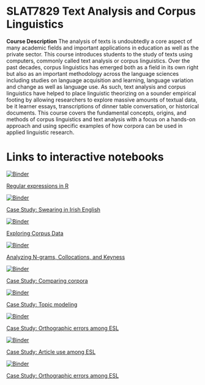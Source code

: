 # SLAT7829 Text Analysis and Corpus Linguistics

**Course Description** The analysis of texts is undoubtedly a core aspect of many academic fields and important applications in education as well as the private sector. This course introduces students to the study of texts using computers, commonly called text analysis or corpus linguistics. Over the past decades, corpus linguistics has emerged both as a field in its own right but also as an important methodology across the language sciences including studies on language acquisition and learning, language variation and change as well as language use. As such, text analysis and corpus linguistics have helped to place linguistic theorizing on a sounder empirical footing by allowing researchers to explore massive amounts of textual data, be it learner essays, transcriptions of dinner table conversation, or historical documents. This course covers the fundamental concepts, origins, and methods of corpus linguistics and text analysis with a focus on a hands-on approach and using specific examples of how corpora can be used in applied linguistic research.

# Links to interactive notebooks

[![Binder](https://mybinder.org/badge_logo.svg)](https://mybinder.org/v2/gh/MartinSchweinberger/SLAT7829Tutorials/main?labpath=notebooks%2Fregex_cb.ipynb)

[Regular expressions in R](https://mybinder.org/v2/gh/MartinSchweinberger/SLAT7829Tutorials/main?labpath=notebooks%2Fregex_cb.ipynb)

[![Binder](https://mybinder.org/badge_logo.svg)](https://mybinder.org/v2/gh/MartinSchweinberger/SLAT7829Tutorials/main?labpath=notebooks%2Fswearing_cb.ipynb)

[Case Study: Swearing in Irish English](https://mybinder.org/v2/gh/MartinSchweinberger/SLAT7829Tutorials/main?labpath=notebooks%2Fswearing_cb.ipynb)

[![Binder](https://mybinder.org/badge_logo.svg)](https://mybinder.org/v2/gh/MartinSchweinberger/SLAT7829Tutorials/main?labpath=notebooks%2Fintrocl_cb.ipynb)

[Exploring Corpus Data](https://mybinder.org/v2/gh/MartinSchweinberger/SLAT7829Tutorials/main?labpath=notebooks%2Fintrocl_cb.ipynb)

[![Binder](https://mybinder.org/badge_logo.svg)](https://mybinder.org/v2/gh/MartinSchweinberger/SLAT7829Tutorials/main?labpath=notebooks%2Fcolloc_cb.ipynb)

[Analyzing N-grams, Collocations, and Keyness](https://mybinder.org/v2/gh/MartinSchweinberger/SLAT7829Tutorials/main?labpath=notebooks%2Fcolloc_cb.ipynb)

[![Binder](https://mybinder.org/badge_logo.svg)](https://mybinder.org/v2/gh/MartinSchweinberger/SLAT7829Tutorials/main?labpath=notebooks%2Fcomp_cb.ipynb)

[Case Study: Comparing corpora](https://mybinder.org/v2/gh/MartinSchweinberger/SLAT7829Tutorials/main?labpath=notebooks%2Fcomp_cb.ipynb)

[![Binder](https://mybinder.org/badge_logo.svg)](https://mybinder.org/v2/gh/MartinSchweinberger/SLAT7829Tutorials/main?labpath=notebooks%2Ftopic_cb.ipynb)

[Case Study: Topic modeling](https://mybinder.org/v2/gh/MartinSchweinberger/SLAT7829Tutorials/main?labpath=notebooks%2Ftopic_cb.ipynb)

[![Binder](https://mybinder.org/badge_logo.svg)](https://mybinder.org/v2/gh/MartinSchweinberger/SLAT7829Tutorials/main?labpath=notebooks%2Fnet_cb.ipynb)

[Case Study: Orthographic errors among ESL](https://mybinder.org/v2/gh/MartinSchweinberger/SLAT7829Tutorials/main?labpath=notebooks%2Fnet_cb.ipynb)

[![Binder](https://mybinder.org/badge_logo.svg)](https://mybinder.org/v2/gh/MartinSchweinberger/SLAT7829Tutorials/main?labpath=notebooks%2Flearn_cb.ipynb)

[Case Study: Article use among ESL](https://mybinder.org/v2/gh/MartinSchweinberger/SLAT7829Tutorials/main?labpath=notebooks%2Flearn_cb.ipynb)

[![Binder](https://mybinder.org/badge_logo.svg)](https://mybinder.org/v2/gh/MartinSchweinberger/SLAT7829Tutorials/main?labpath=notebooks%2Ferror_cb.ipynb)

[Case Study: Orthographic errors among ESL](https://mybinder.org/v2/gh/MartinSchweinberger/SLAT7829Tutorials/main?labpath=notebooks%2Ferror_cb.ipynb)
